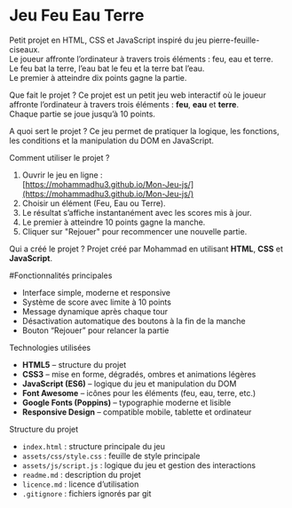 # Jeu Feu  Eau Terre 

Petit projet en HTML, CSS et JavaScript inspiré du jeu pierre-feuille-ciseaux.  
Le joueur affronte l’ordinateur à travers trois éléments : feu, eau et terre.  
Le feu bat la terre, l’eau bat le feu et la terre bat l’eau.  
Le premier à atteindre dix points gagne la partie.


 Que fait le projet ?
Ce projet est un petit jeu web interactif où le joueur affronte l’ordinateur à travers trois éléments : **feu**, **eau** et **terre**.  
Chaque partie se joue jusqu’à 10 points.

 A quoi sert le projet ?
Ce jeu permet de pratiquer la logique, les fonctions, les conditions et la manipulation du DOM en JavaScript.

 Comment utiliser le projet ?
1. Ouvrir le jeu en ligne :  
   [https://mohammadhu3.github.io/Mon-Jeu-js/](https://mohammadhu3.github.io/Mon-Jeu-js/)
2. Choisir un élément (Feu, Eau ou Terre).
3. Le résultat s’affiche instantanément avec les scores mis à jour.
4. Le premier à atteindre 10 points gagne la manche.
5. Cliquer sur "Rejouer" pour recommencer une nouvelle partie.

 Qui a créé le projet ?
Projet créé par Mohammad en utilisant **HTML**, **CSS** et **JavaScript**.

#Fonctionnalités principales
- Interface simple, moderne et responsive  
- Système de score avec limite à 10 points  
- Message dynamique après chaque tour  
- Désactivation automatique des boutons à la fin de la manche  
- Bouton “Rejouer” pour relancer la partie  



 Technologies utilisées
- **HTML5** – structure du projet  
- **CSS3** – mise en forme, dégradés, ombres et animations légères  
- **JavaScript (ES6)** – logique du jeu et manipulation du DOM  
- **Font Awesome** – icônes pour les éléments (feu, eau, terre, etc.)  
- **Google Fonts (Poppins)** – typographie moderne et lisible  
- **Responsive Design** – compatible mobile, tablette et ordinateur  


Structure du projet
- `index.html` : structure principale du jeu  
- `assets/css/style.css` : feuille de style principale  
- `assets/js/script.js` : logique du jeu et gestion des interactions  
- `readme.md` : description du projet  
- `licence.md` : licence d’utilisation  
- `.gitignore` : fichiers ignorés par git  






